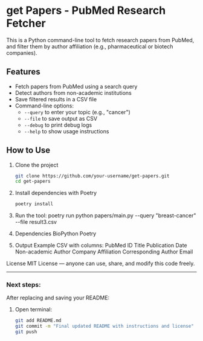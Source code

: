 # get Papers - PubMed Research Fetcher

This is a Python command-line tool to fetch research papers from PubMed, and filter them by author affiliation (e.g., pharmaceutical or biotech companies).

## Features

- Fetch papers from PubMed using a search query
- Detect authors from non-academic institutions
- Save filtered results in a CSV file
- Command-line options:
  - `--query` to enter your topic (e.g., "cancer")
  - `--file` to save output as CSV
  - `--debug` to print debug logs
  - `--help` to show usage instructions

## How to Use

1. Clone the project
   ```bash
   git clone https://github.com/your-username/get-papers.git
   cd get-papers

2. Install dependencies with Poetry
   ```bash
   poetry install

3. Run the tool:
   poetry run python papers/main.py --query "breast-cancer" --file result3.csv

4. Dependencies
   BioPython
   Poetry

5. Output Example
   CSV with columns:
   PubMed ID
   Title
   Publication Date
   Non-academic Author
   Company Affiliation
   Corresponding Author Email


 License
MIT License — anyone can use, share, and modify this code freely.


---

### Next steps:
After replacing and saving your README:

1. Open terminal:
   ```bash
   git add README.md
   git commit -m "Final updated README with instructions and license"
   git push



